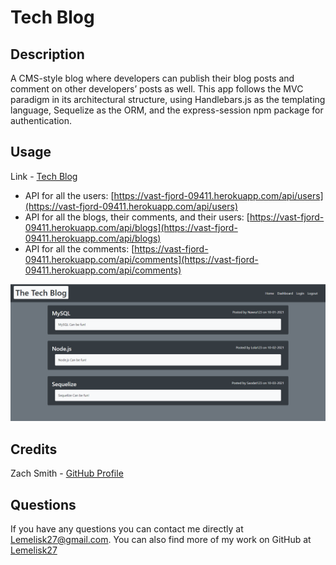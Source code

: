# Tech Blog
## Description
A CMS-style blog where developers can publish their blog posts and comment on other developers’ posts as well. This app follows the MVC paradigm in its architectural structure, using Handlebars.js as the templating language, Sequelize as the ORM, and the express-session npm package for authentication.
## Usage
Link - [Tech Blog](https://vast-fjord-09411.herokuapp.com/)
- API for all the users: [https://vast-fjord-09411.herokuapp.com/api/users](https://vast-fjord-09411.herokuapp.com/api/users)
- API for all the blogs, their comments, and their users: [https://vast-fjord-09411.herokuapp.com/api/blogs](https://vast-fjord-09411.herokuapp.com/api/blogs)
- API for all the comments: [https://vast-fjord-09411.herokuapp.com/api/comments](https://vast-fjord-09411.herokuapp.com/api/comments)

  
![screenshot](images/screenshot.png)
  
## Credits
Zach Smith - [GitHub Profile](https://github.com/Lemelisk27)  
## Questions  
If you have any questions you can contact me directly at Lemelisk27@gmail.com. You can also find more of my work on GitHub at [Lemelisk27](https://github.com/Lemelisk27)